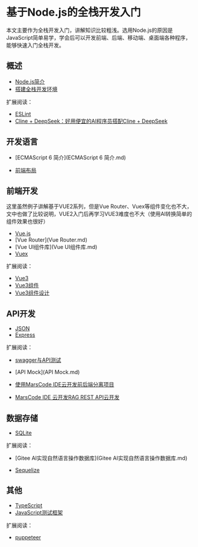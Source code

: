 # 基于Node.js的全栈开发入门

本文主要作为全栈开发入门，讲解知识比较粗浅。选用Node.js的原因是JavaScript简单易学，学会后可以开发前端、后端、移动端、桌面端各种程序，能够快速入门全栈开发。

## 概述

* [Node.js简介](Node.js.md) 
* [搭建全栈开发环境](Node.js全栈式开发环境配置.md)

扩展阅读：

* [ESLint](ESLint.md)
* [Cline + DeepSeek：好用便宜的AI程序员搭配Cline + DeepSeek](https://juejin.cn/post/7423669473305149492)

## 开发语言

* [ECMAScript 6 简介](ECMAScript 6 简介.md) 

* [前端布局](前端布局.md) 

## 前端开发

这里虽然例子讲解基于VUE2系列，但是Vue Router、Vuex等组件变化也不大，文中也做了比较说明，VUE2入门后再学习VUE3难度也不大（使用AI转换简单的组件效果也很好）

* [Vue.js](Vue.js.md) 
* [Vue Router](Vue Router.md) 
* [Vue UI组件库](Vue UI组件库.md)
* [Vuex](Vuex.md) 

扩展阅读：

* [Vue3](Vue3.md) 
* [Vue3组件](Vue3组件.md) 
* [Vue3组件设计](Vue3组件设计.md) 

## API开发

* [JSON](JSON.md) 
* [Express](Express.md) 

扩展阅读：

* [swagger与API测试](swagger.md) 

* [API Mock](API Mock.md) 

* [使用MarsCode IDE云开发前后端分离项目](https://juejin.cn/post/7424176544668778536)
* [MarsCode IDE 云开发RAG REST API云开发](https://juejin.cn/post/7425875126528114738)

## 数据存储

* [SQLite](SQLite.md) 

扩展阅读：

* [Gitee AI实现自然语言操作数据库](Gitee AI实现自然语言操作数据库.md) 

* [Sequelize](Sequelize.md) 

## 其他

* [TypeScript](TypeScript.md) 
* [JavaScript测试框架](JavaScript测试框架.md) 

扩展阅读：

* [puppeteer](puppeteer)